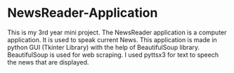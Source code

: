# NewsReader-Application
This is my 3rd year mini project.
The NewsReader application is a computer application.
It is used to speak current News.
This application is made in python GUI (Tkinter Library)  with the help of BeautifulSoup library.
BeautifulSoup is used for web scraping.
I used pyttsx3 for text to speech the news that are displayed. 
